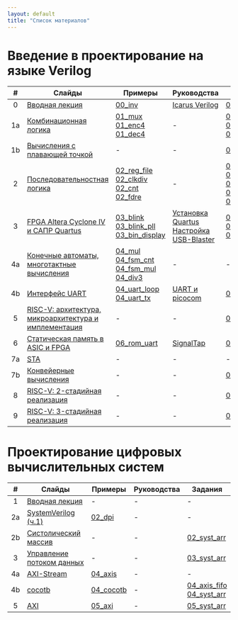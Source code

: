 ```yaml
---
layout: default
title: "Список материалов"
---
```


# Введение в проектирование на языке Verilog

| #   | Слайды | Примеры | Руководства | Задания |
|:---:| -------| ------- | ----------- | ------- |
| 0   | [Вводная лекция](https://docs.google.com/presentation/d/1TqlFGqrBzD166VZrZCWKFIKIriF4yPpPZ9JoIRr6bsQ) | [00_inv](https://github.com/viktor-prutyanov/drec-fpga-intro/tree/master/examples/2025/00_inv) | [Icarus Verilog](./2025/00_icarus.md)   | [00_signext](https://github.com/viktor-prutyanov/drec-fpga-intro/tree/master/problems/2025/00_signext) |
| 1a  | [Комбинационная логика](https://docs.google.com/presentation/d/1SRWW4OXgNHcIN5JQXkJ2pnRrEnh4AqmwCOXpr1bb-u4)  | [01_mux](https://github.com/viktor-prutyanov/drec-fpga-intro/tree/master/examples/2025/01_mux) <br> [01_enc4](https://github.com/viktor-prutyanov/drec-fpga-intro/tree/master/examples/2025/01_enc4) <br> [01_dec4](https://github.com/viktor-prutyanov/drec-fpga-intro/tree/master/examples/2025/01_dec4) | - | [01_mux4](https://github.com/viktor-prutyanov/drec-fpga-intro/tree/master/problems/2025/01_mux4) <br> [01_alu](https://github.com/viktor-prutyanov/drec-fpga-intro/tree/master/problems/2025/01_alu) <br> [01_cmp](https://github.com/viktor-prutyanov/drec-fpga-intro/tree/master/problems/2025/01_cmp) |
| 1b  | [Вычисления с плавающей точкой](https://docs.google.com/presentation/d/1fE9bVMfvQbaPWVOoztV1VZW1FPAAsZQbV8X-apcAPBk) | - | - | [01_fp16](https://github.com/viktor-prutyanov/drec-fpga-intro/tree/master/problems/2025/01_fp16) |
| 2   | [Последовательностная логика](https://docs.google.com/presentation/d/17AkWxNowVI5ReDU2E5dFpsEf1z1eiVMFoMP2PQ6a8Aw) | [02_reg_file](https://github.com/viktor-prutyanov/drec-fpga-intro/tree/master/examples/2025/02_reg_file) <br> [02_clkdiv](https://github.com/viktor-prutyanov/drec-fpga-intro/tree/master/examples/2025/02_clkdiv) <br> [02_cnt](https://github.com/viktor-prutyanov/drec-fpga-intro/tree/master/examples/2025/02_cnt) <br> [02_fdre](https://github.com/viktor-prutyanov/drec-fpga-intro/tree/master/examples/2025/02_fdre) | - | [02_clkdiv](https://github.com/viktor-prutyanov/drec-fpga-intro/tree/master/problems/2025/02_clkdiv) <br> [02_lfsr](https://github.com/viktor-prutyanov/drec-fpga-intro/tree/master/problems/2025/02_lfsr) <br> [02_shiftreg](https://github.com/viktor-prutyanov/drec-fpga-intro/tree/master/problems/2025/02_shiftreg) <br> [02_rf_2r1w](https://github.com/viktor-prutyanov/drec-fpga-intro/tree/master/problems/2025/02_rf_2r1w) <br> [02_fifo](https://github.com/viktor-prutyanov/drec-fpga-intro/tree/master/problems/2025/02_fifo)|
| 3   | [FPGA Altera Cyclone IV и САПР Quartus](https://docs.google.com/presentation/d/1jZzJNerbKeT8XLfLw1XMgh0c8-clpV-wZfe6RsCt5o8) | [03_blink](https://github.com/viktor-prutyanov/drec-fpga-intro/tree/master/examples/2025/03_blink) <br> [03_blink_pll](https://github.com/viktor-prutyanov/drec-fpga-intro/tree/master/examples/2025/03_blink_pll) [03_bin_display](https://github.com/viktor-prutyanov/drec-fpga-intro/tree/master/examples/2025/03_bin_display)| [Установка Quartus](./2025/01_quartus.md) <br> [Настройка USB-Blaster](./2025/02_blaster.md) | [03_hex_display](https://github.com/viktor-prutyanov/drec-fpga-intro/tree/master/problems/2025/03_hex_display) <br> [03_rnd_hex](https://github.com/viktor-prutyanov/drec-fpga-intro/tree/master/problems/2025/03_rnd_hex) <br> [03_timer](https://github.com/viktor-prutyanov/drec-fpga-intro/tree/master/problems/2025/03_timer) |
| 4а  | [Конечные автоматы, многотактные вычисления](https://docs.google.com/presentation/d/1jijMmZYQkn_vrQKY3OLAicbjm2WcAzfECV3oQxOXsO8) | [04_mul](https://github.com/viktor-prutyanov/drec-fpga-intro/tree/master/examples/2025/04_mul) <br> [04_fsm_cnt](https://github.com/viktor-prutyanov/drec-fpga-intro/tree/master/examples/2025/04_fsm_cnt) <br> [04_fsm_mul](https://github.com/viktor-prutyanov/drec-fpga-intro/tree/master/examples/2025/04_fsm_mul) <br> [04_div3](https://github.com/viktor-prutyanov/drec-fpga-intro/tree/master/examples/2025/04_div3) | - | - |
| 4b  | [Интерфейс UART](https://docs.google.com/presentation/d/1btWQaxwTEzHo2ra-9e-czix5pYcvT9cELglVCvsEkFo) | [04_uart_loop](https://github.com/viktor-prutyanov/drec-fpga-intro/tree/master/examples/2025/04_uart_loop) <br> [04_uart_tx](https://github.com/viktor-prutyanov/drec-fpga-intro/tree/master/examples/2025/04_uart_tx) | [UART и picocom](./2025/04_picocom.md) | [04_uart_rx](https://github.com/viktor-prutyanov/drec-fpga-intro/tree/master/problems/2025/04_uart_rx) |
| 5   | [RISC-V: архитектура, микроархитектура и имплементация](https://docs.google.com/presentation/d/18qmQJa9JLM1TAxX4z2vEbKHeQaVG4v-3wVEy8Pt5V-k) | - | - | [05_cpu](https://github.com/viktor-prutyanov/drec-fpga-intro/tree/master/problems/2025/05_cpu) |
| 6   | [Статическая память в ASIC и FPGA](https://docs.google.com/presentation/d/1DNowWy1SIPpJVkfS6wp8t7eBN-dr_eeC-qLX874_528) | [06_rom_uart](https://github.com/viktor-prutyanov/drec-fpga-intro/tree/master/examples/2025/06_rom_uart) | [SignalTap](./2025/06_signaltap.pdf) | [06_cpu](https://github.com/viktor-prutyanov/drec-fpga-intro/tree/master/problems/2025/06_cpu) |
| 7a  | [STA](https://docs.google.com/presentation/d/1nQJHFMpifjf3aeh6Gmv8Kv0xSePEFb2WC7qlDLivjYU) | - | - | - |
| 7b  | [Конвейерные вычисления](https://docs.google.com/presentation/d/10LPWZqqwGkNW45AFo-a64QdzvaN9OXWRo5L_dI8OWbE) | - | - | [07_fp16pipe](https://github.com/viktor-prutyanov/drec-fpga-intro/tree/master/problems/2025/07_fp16pipe) |
| 8   | [RISC-V: 2-стадийная реализация](https://docs.google.com/presentation/d/1viiUbddl-3-mMLHUyqRT4Qwg-TDqU6svTKQP5wMri3Y) | - | - | [08_cpu](https://github.com/viktor-prutyanov/drec-fpga-intro/tree/master/problems/2025/08_cpu) |
| 9   | [RISC-V: 3-стадийная реализация](https://docs.google.com/presentation/d/1QbmjNIb4kOxNY0MI4AXhF-Dj0UDitCWxHmHr5LqA0AE) | - | - | [09_cpu](https://github.com/viktor-prutyanov/drec-fpga-intro/tree/master/problems/2025/09_cpu) |

# Проектирование цифровых вычислительных систем

| #   | Слайды | Примеры | Руководства | Задания |
|:---:| ------ | ------- | ----------- | ------- |
| 1   | [Вводная лекция](https://docs.google.com/presentation/d/1mP-TNxQqpTpLkNQvJT76EnDv9aG5tzx0p_pcESyRpIo) | - | - | - |
| 2a  | [SystemVerilog (ч.1)](https://docs.google.com/presentation/d/1WW6jrEPX8b1EH6NTLpnnro9-EQV8kLnHr6WuiDTPK9A) | [02_dpi](https://github.com/viktor-prutyanov/drec-fpga-intro/tree/master/examples/2026/02_dpi) | - | - |
| 2b  | [Систолический массив](https://docs.google.com/presentation/d/18jo_C5YGQSz22qVKPTkTkqtv1m0k9GBK6ZInayUCPNo) | - | - | [02_syst_arr](https://github.com/viktor-prutyanov/drec-fpga-intro/tree/master/problems/2026/02_syst_array) |
| 3   | [Управление потоком данных](https://docs.google.com/presentation/d/15Mm1tPsrxTHChPXZI256K9UP2yKIfLz0ZGow44vn9MQ)  | - | - | [03_syst_arr](https://github.com/viktor-prutyanov/drec-fpga-intro/tree/master/problems/2026/03_syst_array) |
| 4a  | [AXI-Stream](https://docs.google.com/presentation/d/1FWA7eFgjWJ0LLhHFPY6To2egkwNof4RVTtL-OWY-dRI) | [04_axis](https://github.com/viktor-prutyanov/drec-fpga-intro/tree/master/examples/2026/04_axis) | - | - |
| 4b  | [cocotb](https://docs.google.com/presentation/d/1bUhaRZGGbT3vDm0D3MmhY8CBJvuMfv8-Ih1_YI4W-uk) | [04_cocotb](https://github.com/viktor-prutyanov/drec-fpga-intro/tree/master/examples/2026/04_cocotb) | - | [04_axis_fifo](https://github.com/viktor-prutyanov/drec-fpga-intro/tree/master/problems/2026/04_axis_fifo) <br> [04_syst_arr](https://github.com/viktor-prutyanov/drec-fpga-intro/tree/master/problems/2026/04_syst_array) |
| 5   | [AXI](https://docs.google.com/presentation/d/1IyphW2MuHN_1T2kUopr00emm8FoAvXTS9XT6iSzvEdk) | [05_axi](https://github.com/viktor-prutyanov/drec-fpga-intro/tree/master/examples/2026/05_axi) | - | [05_syst_arr](https://github.com/viktor-prutyanov/drec-fpga-intro/tree/master/problems/2026/05_axi) |
